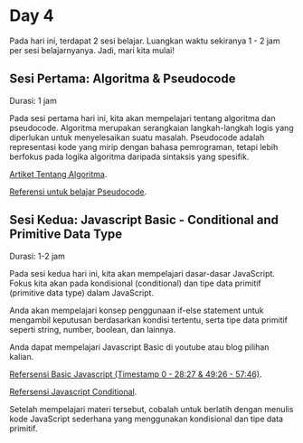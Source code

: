 # Day 4

Pada hari ini, terdapat 2 sesi belajar. Luangkan waktu sekiranya 1 - 2 jam per sesi belajarnyanya. Jadi, mari kita mulai!

## Sesi Pertama: Algoritma & Pseudocode

Durasi: 1 jam

Pada sesi pertama hari ini, kita akan mempelajari tentang algoritma dan pseudocode. Algoritma merupakan serangkaian langkah-langkah logis yang diperlukan untuk menyelesaikan suatu masalah. Pseudocode adalah representasi kode yang mirip dengan bahasa pemrograman, tetapi lebih berfokus pada logika algoritma daripada sintaksis yang spesifik.

[Artiket Tentang Algoritma](https://www.geeksforgeeks.org/fundamentals-of-algorithms/).

[Referensi untuk belajar Pseudocode](https://www.youtube.com/watch?v=PwGA4Lm8zuE).

## Sesi Kedua: Javascript Basic - Conditional and Primitive Data Type

Durasi: 1-2 jam

Pada sesi kedua hari ini, kita akan mempelajari dasar-dasar JavaScript. Fokus kita akan pada kondisional (conditional) dan tipe data primitif (primitive data type) dalam JavaScript.

Anda akan mempelajari konsep penggunaan if-else statement untuk mengambil keputusan berdasarkan kondisi tertentu, serta tipe data primitif seperti string, number, boolean, dan lainnya.

Anda dapat mempelajari Javascript Basic di youtube atau blog pilihan kalian.

[Refersensi Basic Javascript (Timestamp 0 - 28:27 &amp; 49:26 - 57:46)](https://www.youtube.com/watch?v=XIOLqoPHCJ4&list=PLC3y8-rFHvwhuX4qGvFx-wPy_MEi6Jdp7&index=5).

[Refersensi Javascript Conditional](https://www.youtube.com/watch?v=IsG4Xd6LlsM&list=PLTjRvDozrdlxEIuOBZkMAK5uiqp8rHUax&index=7).

Setelah mempelajari materi tersebut, cobalah untuk berlatih dengan menulis kode JavaScript sederhana yang menggunakan kondisional dan tipe data primitif.
